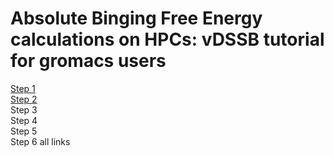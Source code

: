 # Absolute Binging Free Energy calculations on HPCs: vDSSB tutorial for gromacs users 

<a href="step1.html"> Step 1 </a>    
<a href="step2.html"> Step 2 </a> <br> 
Step 3 <br>
Step 4 <br>
Step 5 <br>
Step 6  all links 
